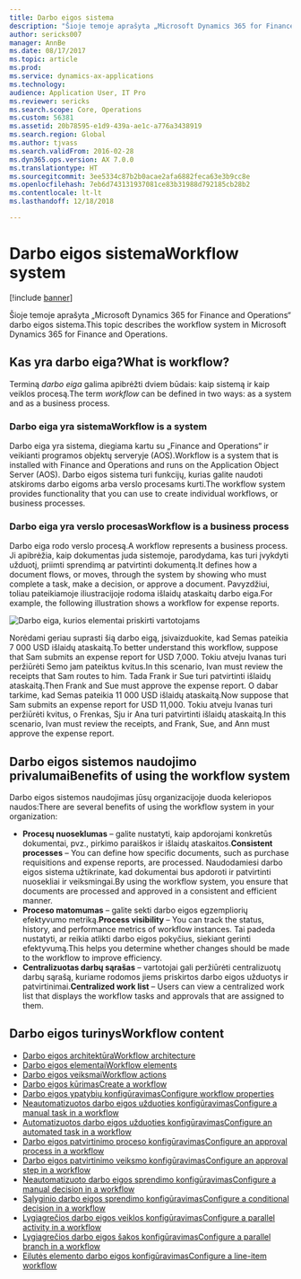 ```yaml
---
title: Darbo eigos sistema
description: "Šioje temoje aprašyta „Microsoft Dynamics 365 for Finance and Operations“ darbo eigos sistema."
author: sericks007
manager: AnnBe
ms.date: 08/17/2017
ms.topic: article
ms.prod: 
ms.service: dynamics-ax-applications
ms.technology: 
audience: Application User, IT Pro
ms.reviewer: sericks
ms.search.scope: Core, Operations
ms.custom: 56381
ms.assetid: 20b78595-e1d9-439a-ae1c-a776a3438919
ms.search.region: Global
ms.author: tjvass
ms.search.validFrom: 2016-02-28
ms.dyn365.ops.version: AX 7.0.0
ms.translationtype: HT
ms.sourcegitcommit: 3ee5334c87b2b0acae2afa6882feca63e3b9cc8e
ms.openlocfilehash: 7eb6d743131937081ce83b31988d792185cb28b2
ms.contentlocale: lt-lt
ms.lasthandoff: 12/18/2018

---
```


# <a name="workflow-system"></a><span data-ttu-id="02e17-103">Darbo eigos sistema</span><span class="sxs-lookup"><span data-stu-id="02e17-103">Workflow system</span></span>

[!include [banner](../includes/banner.md)]

<span data-ttu-id="02e17-104">Šioje temoje aprašyta „Microsoft Dynamics 365 for Finance and Operations“ darbo eigos sistema.</span><span class="sxs-lookup"><span data-stu-id="02e17-104">This topic describes the workflow system in Microsoft Dynamics 365 for Finance and Operations.</span></span>

## <a name="what-is-workflow"></a><span data-ttu-id="02e17-105">Kas yra darbo eiga?</span><span class="sxs-lookup"><span data-stu-id="02e17-105">What is workflow?</span></span>

<span data-ttu-id="02e17-106">Terminą *darbo eiga* galima apibrėžti dviem būdais: kaip sistemą ir kaip veiklos procesą.</span><span class="sxs-lookup"><span data-stu-id="02e17-106">The term *workflow* can be defined in two ways: as a system and as a business process.</span></span>

### <a name="workflow-is-a-system"></a><span data-ttu-id="02e17-107">Darbo eiga yra sistema</span><span class="sxs-lookup"><span data-stu-id="02e17-107">Workflow is a system</span></span>

<span data-ttu-id="02e17-108">Darbo eiga yra sistema, diegiama kartu su „Finance and Operations“ ir veikianti programos objektų serveryje (AOS).</span><span class="sxs-lookup"><span data-stu-id="02e17-108">Workflow is a system that is installed with Finance and Operations and runs on the Application Object Server (AOS).</span></span> <span data-ttu-id="02e17-109">Darbo eigos sistema turi funkcijų, kurias galite naudoti atskiroms darbo eigoms arba verslo procesams kurti.</span><span class="sxs-lookup"><span data-stu-id="02e17-109">The workflow system provides functionality that you can use to create individual workflows, or business processes.</span></span>

### <a name="workflow-is-a-business-process"></a><span data-ttu-id="02e17-110">Darbo eiga yra verslo procesas</span><span class="sxs-lookup"><span data-stu-id="02e17-110">Workflow is a business process</span></span>

<span data-ttu-id="02e17-111">Darbo eiga rodo verslo procesą.</span><span class="sxs-lookup"><span data-stu-id="02e17-111">A workflow represents a business process.</span></span> <span data-ttu-id="02e17-112">Ji apibrėžia, kaip dokumentas juda sistemoje, parodydama, kas turi įvykdyti užduotį, priimti sprendimą ar patvirtinti dokumentą.</span><span class="sxs-lookup"><span data-stu-id="02e17-112">It defines how a document flows, or moves, through the system by showing who must complete a task, make a decision, or approve a document.</span></span> <span data-ttu-id="02e17-113">Pavyzdžiui, toliau pateikiamoje iliustracijoje rodoma išlaidų ataskaitų darbo eiga.</span><span class="sxs-lookup"><span data-stu-id="02e17-113">For example, the following illustration shows a workflow for expense reports.</span></span>

![Darbo eiga, kurios elementai priskirti vartotojams](./media/workflow_user.gif)

<span data-ttu-id="02e17-115">Norėdami geriau suprasti šią darbo eigą, įsivaizduokite, kad Semas pateikia 7 000 USD išlaidų ataskaitą.</span><span class="sxs-lookup"><span data-stu-id="02e17-115">To better understand this workflow, suppose that Sam submits an expense report for USD 7,000.</span></span> <span data-ttu-id="02e17-116">Tokiu atveju Ivanas turi peržiūrėti Semo jam pateiktus kvitus.</span><span class="sxs-lookup"><span data-stu-id="02e17-116">In this scenario, Ivan must review the receipts that Sam routes to him.</span></span> <span data-ttu-id="02e17-117">Tada Frank ir Sue turi patvirtinti išlaidų ataskaitą.</span><span class="sxs-lookup"><span data-stu-id="02e17-117">Then Frank and Sue must approve the expense report.</span></span> <span data-ttu-id="02e17-118">O dabar tarkime, kad Semas pateikia 11 000 USD išlaidų ataskaitą.</span><span class="sxs-lookup"><span data-stu-id="02e17-118">Now suppose that Sam submits an expense report for USD 11,000.</span></span> <span data-ttu-id="02e17-119">Tokiu atveju Ivanas turi peržiūrėti kvitus, o Frenkas, Sju ir Ana turi patvirtinti išlaidų ataskaitą.</span><span class="sxs-lookup"><span data-stu-id="02e17-119">In this scenario, Ivan must review the receipts, and Frank, Sue, and Ann must approve the expense report.</span></span>

## <a name="benefits-of-using-the-workflow-system"></a><span data-ttu-id="02e17-120"> Darbo eigos sistemos naudojimo privalumai</span><span class="sxs-lookup"><span data-stu-id="02e17-120">Benefits of using the workflow system</span></span>

<span data-ttu-id="02e17-121">Darbo eigos sistemos naudojimas jūsų organizacijoje duoda keleriopos naudos:</span><span class="sxs-lookup"><span data-stu-id="02e17-121">There are several benefits of using the workflow system in your organization:</span></span>

- <span data-ttu-id="02e17-122">**Procesų nuoseklumas** – galite nustatyti, kaip apdorojami konkretūs dokumentai, pvz., pirkimo paraiškos ir išlaidų ataskaitos.</span><span class="sxs-lookup"><span data-stu-id="02e17-122">**Consistent processes** – You can define how specific documents, such as purchase requisitions and expense reports, are processed.</span></span> <span data-ttu-id="02e17-123">Naudodamiesi darbo eigos sistema užtikrinate, kad dokumentai bus apdoroti ir patvirtinti nuosekliai ir veiksmingai.</span><span class="sxs-lookup"><span data-stu-id="02e17-123">By using the workflow system, you ensure that documents are processed and approved in a consistent and efficient manner.</span></span>
- <span data-ttu-id="02e17-124">**Proceso matomumas** – galite sekti darbo eigos egzempliorių efektyvumo metriką.</span><span class="sxs-lookup"><span data-stu-id="02e17-124">**Process visibility** – You can track the status, history, and performance metrics of workflow instances.</span></span> <span data-ttu-id="02e17-125">Tai padeda nustatyti, ar reikia atlikti darbo eigos pokyčius, siekiant gerinti efektyvumą.</span><span class="sxs-lookup"><span data-stu-id="02e17-125">This helps you determine whether changes should be made to the workflow to improve efficiency.</span></span>
- <span data-ttu-id="02e17-126">**Centralizuotas darbų sąrašas** – vartotojai gali peržiūrėti centralizuotų darbų sąrašą, kuriame rodomos jiems priskirtos darbo eigos užduotys ir patvirtinimai.</span><span class="sxs-lookup"><span data-stu-id="02e17-126">**Centralized work list** – Users can view a centralized work list that displays the workflow tasks and approvals that are assigned to them.</span></span>


## <a name="workflow-content"></a><span data-ttu-id="02e17-127">Darbo eigos turinys</span><span class="sxs-lookup"><span data-stu-id="02e17-127">Workflow content</span></span>

+ [<span data-ttu-id="02e17-128">Darbo eigos architektūra</span><span class="sxs-lookup"><span data-stu-id="02e17-128">Workflow architecture</span></span>](workflow-system-architecture.md)
+ [<span data-ttu-id="02e17-129">Darbo eigos elementai</span><span class="sxs-lookup"><span data-stu-id="02e17-129">Workflow elements</span></span>](workflow-elements.md)
+ [<span data-ttu-id="02e17-130">Darbo eigos veiksmai</span><span class="sxs-lookup"><span data-stu-id="02e17-130">Workflow actions</span></span>](workflow-actions.md)
+ [<span data-ttu-id="02e17-131">Darbo eigos kūrimas</span><span class="sxs-lookup"><span data-stu-id="02e17-131">Create a workflow</span></span>](create-workflow.md)
+ [<span data-ttu-id="02e17-132">Darbo eigos ypatybių konfigūravimas</span><span class="sxs-lookup"><span data-stu-id="02e17-132">Configure workflow properties</span></span>](configure-workflow-properties.md)
+ [<span data-ttu-id="02e17-133">Neautomatizuotos darbo eigos užduoties konfigūravimas</span><span class="sxs-lookup"><span data-stu-id="02e17-133">Configure a manual task in a workflow</span></span>](configure-manual-task-workflow.md)
+ [<span data-ttu-id="02e17-134">Automatizuotos darbo eigos užduoties konfigūravimas</span><span class="sxs-lookup"><span data-stu-id="02e17-134">Configure an automated task in a workflow</span></span>](configure-automated-task-workflow.md)
+ [<span data-ttu-id="02e17-135">Darbo eigos patvirtinimo proceso konfigūravimas</span><span class="sxs-lookup"><span data-stu-id="02e17-135">Configure an approval process in a workflow</span></span>](configure-approval-process-workflow.md)
+ [<span data-ttu-id="02e17-136">Darbo eigos patvirtinimo veiksmo konfigūravimas</span><span class="sxs-lookup"><span data-stu-id="02e17-136">Configure an approval step in a workflow</span></span>](configure-approval-step-workflow.md)
+ [<span data-ttu-id="02e17-137">Neautomatizuoto darbo eigos sprendimo konfigūravimas</span><span class="sxs-lookup"><span data-stu-id="02e17-137">Configure a manual decision in a workflow</span></span>](configure-manual-decision-workflow.md)
+ [<span data-ttu-id="02e17-138">Sąlyginio darbo eigos sprendimo konfigūravimas</span><span class="sxs-lookup"><span data-stu-id="02e17-138">Configure a conditional decision in a workflow</span></span>](configure-conditional-decision-workflow.md)
+ [<span data-ttu-id="02e17-139">Lygiagrečios darbo eigos veiklos konfigūravimas</span><span class="sxs-lookup"><span data-stu-id="02e17-139">Configure a parallel activity in a workflow</span></span>](configure-parallel-activity-workflow.md)
+ [<span data-ttu-id="02e17-140">Lygiagrečios darbo eigos šakos konfigūravimas</span><span class="sxs-lookup"><span data-stu-id="02e17-140">Configure a parallel branch in a workflow</span></span>](configure-parallel-branch-workflow.md)
+ [<span data-ttu-id="02e17-141">Eilutės elemento darbo eigos konfigūravimas</span><span class="sxs-lookup"><span data-stu-id="02e17-141">Configure a line-item workflow</span></span>](configure-line-item-workflow.md)

